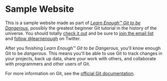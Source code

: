 # Sample Website

This is a sample website made as part of [*Learn Enough™ Git to be Dangerous*](http://learnenough.com/git-tutorial), possibly the greatest beginner Git tutorial in the history of the universe. You should totally [check it out](http://learnenough.com/git-tutorial) and be sure to [join the email list](http://learnenough.com/#email_list) and [follow @learnenough](http://twitter.com/learnenough) on Twitter.

After you finishing *Learn Enough™ Git to be Dangerous*, you'll know enough Git to be *dangerous*. This means you'll be able to use Git to track changes in your projects, back up data, share your work with others, and collaborate with programmers and other users of Git.

For more information on Git, see the
[official Git documentation](https://git-scm.com/).

